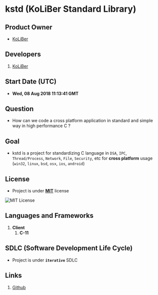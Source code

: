 # kstd (KoLiBer Standard Library)

## Product Owner

* [KoLiBer](https://koliber.ir)

## Developers

1. [KoLiBer](https://koliber.ir)

## Start Date (UTC)

* __Wed, 08 Aug 2018 11:13:41 GMT__

## Question

* How can we code a cross platform application in standard and simple way in high performance C ?

## Goal

* kstd is a project for standardizing C language in `DSA`, `IPC`, `Thread/Process`, `Network`, `File`, `Security`, etc for __cross platform__ usage (`win32`, `linux`, `bsd`, `osx`, `ios`, `android`)

## License

* Project is under __[MIT](LICENSE.md)__ license

![MIT License](https://pre00.deviantart.net/4938/th/pre/f/2016/070/3/b/mit_license_logo_by_excaliburzero-d9ur2lg.png)

## Languages and Frameworks

1. __Client__
    1. __C-11__

## SDLC (Software Development Life Cycle)

* Project is under __`iterative`__ SDLC

## Links

1. [Github](https://github.com/koliberr136a1/kstd)